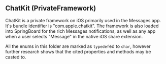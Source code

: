 ## ChatKit (PrivateFramework)

ChatKit is a private framework on iOS primarily used in the Messages app. It's bundle identifier is "com.apple.chatkit". The framework is also loaded into SpringBoard for the rich Messages notifications, as well as any app when a user selects "Message" in the native iOS share extension.

All the enums in this folder are marked as `typedef`ed to `char`, however further research shows that the cited properties and methods may be casted to. 
